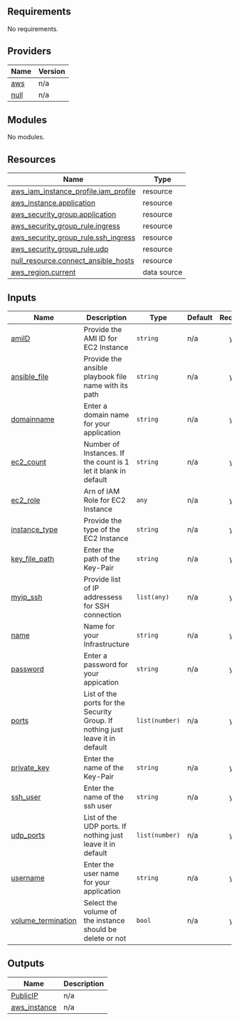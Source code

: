 ## Requirements

No requirements.

## Providers

| Name | Version |
|------|---------|
| <a name="provider_aws"></a> [aws](#provider\_aws) | n/a |
| <a name="provider_null"></a> [null](#provider\_null) | n/a |

## Modules

No modules.

## Resources

| Name | Type |
|------|------|
| [aws_iam_instance_profile.iam_profile](https://registry.terraform.io/providers/hashicorp/aws/latest/docs/resources/iam_instance_profile) | resource |
| [aws_instance.application](https://registry.terraform.io/providers/hashicorp/aws/latest/docs/resources/instance) | resource |
| [aws_security_group.application](https://registry.terraform.io/providers/hashicorp/aws/latest/docs/resources/security_group) | resource |
| [aws_security_group_rule.ingress](https://registry.terraform.io/providers/hashicorp/aws/latest/docs/resources/security_group_rule) | resource |
| [aws_security_group_rule.ssh_ingress](https://registry.terraform.io/providers/hashicorp/aws/latest/docs/resources/security_group_rule) | resource |
| [aws_security_group_rule.udp](https://registry.terraform.io/providers/hashicorp/aws/latest/docs/resources/security_group_rule) | resource |
| [null_resource.connect_ansible_hosts](https://registry.terraform.io/providers/hashicorp/null/latest/docs/resources/resource) | resource |
| [aws_region.current](https://registry.terraform.io/providers/hashicorp/aws/latest/docs/data-sources/region) | data source |

## Inputs

| Name | Description | Type | Default | Required |
|------|-------------|------|---------|:--------:|
| <a name="input_amiID"></a> [amiID](#input\_amiID) | Provide the AMI ID for EC2 Instance | `string` | n/a | yes |
| <a name="input_ansible_file"></a> [ansible\_file](#input\_ansible\_file) | Provide the ansible playbook file name with its path | `string` | n/a | yes |
| <a name="input_domainname"></a> [domainname](#input\_domainname) | Enter a domain name for your application | `string` | n/a | yes |
| <a name="input_ec2_count"></a> [ec2\_count](#input\_ec2\_count) | Number of Instances. If the count is 1 let it blank in default | `string` | n/a | yes |
| <a name="input_ec2_role"></a> [ec2\_role](#input\_ec2\_role) | Arn of IAM Role for EC2 Instance | `any` | n/a | yes |
| <a name="input_instance_type"></a> [instance\_type](#input\_instance\_type) | Provide the type of the EC2 Instance | `string` | n/a | yes |
| <a name="input_key_file_path"></a> [key\_file\_path](#input\_key\_file\_path) | Enter the path of the Key-Pair | `string` | n/a | yes |
| <a name="input_myip_ssh"></a> [myip\_ssh](#input\_myip\_ssh) | Provide list of IP addressess for SSH connection | `list(any)` | n/a | yes |
| <a name="input_name"></a> [name](#input\_name) | Name for your Infrastructure | `string` | n/a | yes |
| <a name="input_password"></a> [password](#input\_password) | Enter a password for your appication | `string` | n/a | yes |
| <a name="input_ports"></a> [ports](#input\_ports) | List of the ports for the Security Group. If nothing just leave it in default | `list(number)` | n/a | yes |
| <a name="input_private_key"></a> [private\_key](#input\_private\_key) | Enter the name of the Key-Pair | `string` | n/a | yes |
| <a name="input_ssh_user"></a> [ssh\_user](#input\_ssh\_user) | Enter the name of the ssh user | `string` | n/a | yes |
| <a name="input_udp_ports"></a> [udp\_ports](#input\_udp\_ports) | List of the UDP ports. If nothing just leave it in default | `list(number)` | n/a | yes |
| <a name="input_username"></a> [username](#input\_username) | Enter the user name for your application | `string` | n/a | yes |
| <a name="input_volume_termination"></a> [volume\_termination](#input\_volume\_termination) | Select the volume of the instance should be delete or not | `bool` | n/a | yes |

## Outputs

| Name | Description |
|------|-------------|
| <a name="output_PublicIP"></a> [PublicIP](#output\_PublicIP) | n/a |
| <a name="output_aws_instance"></a> [aws\_instance](#output\_aws\_instance) | n/a |
